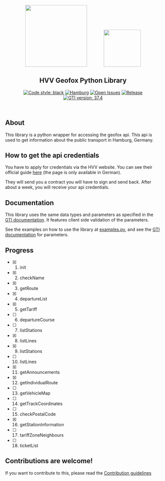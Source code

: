 <div align="center">

<img src="https://upload.wikimedia.org/wikipedia/commons/9/9d/LogoHVV.svg" width="200" style="margin-right: 50px">

<img src="https://upload.wikimedia.org/wikipedia/commons/thumb/5/5d/GEOFOX-LOGO.jpg/320px-GEOFOX-LOGO.jpg" width="120">

</div>

<h2 align="center">HVV Geofox Python Library</h2>

<p align="center">
  <a href="https://github.com/psf/black"><img alt="Code style: black" src="https://img.shields.io/badge/code%20style-black-000000.svg"></a>
  <a href=""><img alt="Hamburg" src="https://img.shields.io/badge/city-hamburg-e3000f"></a>
  <a href="https://github.com/vigonotion/pygti/issues"><img alt="Open Issues" src="https://img.shields.io/github/issues/vigonotion/pygti"></a>
  <a href="https://github.com/vigonotion/pygti/releases"><img alt="Release" src="https://img.shields.io/github/release/vigonotion/pygti"></a>
  <a href="https://api-test.geofox.de/gti/doc/index.jsp"><img alt="GTI version: 37.4" src="https://img.shields.io/badge/gti%20version-37.4-green.svg"></a>
</p>

<p><br /></p>

## About

This library is a python wrapper for accessing the geofox api. This api is used to get information about the public transport in Hamburg, Germany.

## How to get the api credentials

You have to apply for credentials via the HVV website. You can see their official guide [here](https://www.hvv.de/de/fahrplaene/abruf-fahrplaninfos/datenabruf) (the page is only available in German).

They will send you a contract you will have to sign and send back. After about a week, you will receive your api credentials.

## Documentation

This library uses the same data types and parameters as specified in the [GTI documentation](https://api-test.geofox.de/gti/doc/index.jsp). It features client side validation of the parameters.

See the examples on how to use the library at [examples.py](examples.py), and see the [GTI documentation](https://api-test.geofox.de/gti/doc/index.jsp) for parameters.

## Progress

- [x] 1. init
- [x] 2. checkName
- [x] 3. getRoute
- [x] 4. departureList
- [x] 5. getTariff
- [ ] 6. departureCourse
- [ ] 7. listStations
- [x] 8. listLines
- [x] 9. listStations
- [ ] 10. listLines
- [x] 11. getAnnouncements
- [x] 12. getIndividualRoute
- [ ] 13. getVehicleMap
- [ ] 14. getTrackCoordinates
- [ ] 15. checkPostalCode
- [x] 16. getStationInformation
- [ ] 17. tariffZoneNeighbours
- [ ] 18. ticketList


## Contributions are welcome!

If you want to contribute to this, please read the [Contribution guidelines](CONTRIBUTING.md)

